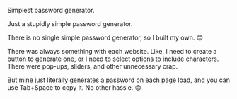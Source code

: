 Simplest password generator.

Just a stupidly simple password generator.

There is no single simple password generator, so I built my own. 😊

There was always something with each website. Like, I need to create a button to generate one, or I need to select options to include characters. There were pop-ups, sliders, and other unnecessary crap.

But mine just literally generates a password on each page load, and you can use Tab+Space to copy it. No other hassle. 😊
